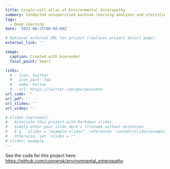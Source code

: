 ```yaml
---
title: Single-cell atlas of Environmental Enteropathy
summary: Conducted unsupervised machine learning analyses and statistical hypothesis testing to generate new therapeutic development targets from a novel high-dimensional data set of intestinal cells
tags:
  - Deep Learning
date: '2022-08-25T00:00:00Z'

# Optional external URL for project (replaces project detail page).
external_link: ''

image:
  caption: Created with biorender
  focal_point: Smart

links:
  # - icon: twitter
  #   icon_pack: fab
  #   name: Follow
  #   url: https://twitter.com/georgecushen
url_code: ''
url_pdf: ''
url_slides: ''
url_video: ''

# Slides (optional).
#   Associate this project with Markdown slides.
#   Simply enter your slide deck's filename without extension.
#   E.g. `slides = "example-slides"` references `content/slides/example-slides.md`.
#   Otherwise, set `slides = ""`.
# slides: example
---
```




See the code for this project here: https://github.com/connersk/environmental_enteropathy
